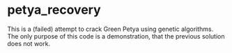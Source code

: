 # petya_recovery
This is a (failed) attempt to crack Green Petya using genetic algorithms.<br/>
The only purpose of this code is a demonstration, that the previous solution does not work.</br>


